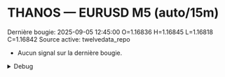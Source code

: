 # THANOS — EURUSD M5 (auto/15m)
Dernière bougie: 2025-09-05 12:45:00  O=1.16836  H=1.16845  L=1.16818  C=1.16842
Source active: twelvedata_repo

- Aucun signal sur la dernière bougie.

<details><summary>Debug</summary>

- TD_API_KEY manquant.

</details>